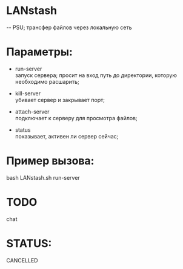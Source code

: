# LANstash
-- PSU; трансфер файлов через локальную сеть

# Параметры:

- run-server  
запуск сервера;
просит на вход путь до директории, которую необходимо расшарить;

- kill-server  
убивает сервер и закрывает порт;

- attach-server  
подключает к серверу для просмотра файлов;

- status  
показывает, активен ли сервер сейчас;

# Пример вызова:

bash LANstash.sh run-server

# TODO

chat

# STATUS:
CANCELLED 

